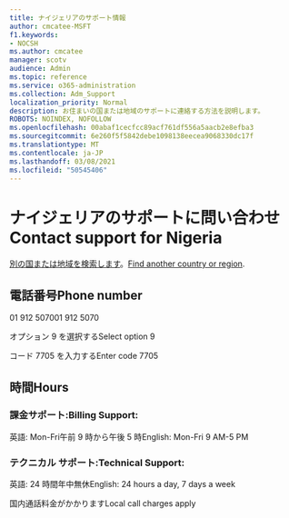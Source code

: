 ```yaml
---
title: ナイジェリアのサポート情報
author: cmcatee-MSFT
f1.keywords:
- NOCSH
ms.author: cmcatee
manager: scotv
audience: Admin
ms.topic: reference
ms.service: o365-administration
ms.collection: Adm_Support
localization_priority: Normal
description: お住まいの国または地域のサポートに連絡する方法を説明します。
ROBOTS: NOINDEX, NOFOLLOW
ms.openlocfilehash: 00abaf1cecfcc89acf761df556a5aacb2e8efba3
ms.sourcegitcommit: 6e260f5f5842debe1098138eecea9068330dc17f
ms.translationtype: MT
ms.contentlocale: ja-JP
ms.lasthandoff: 03/08/2021
ms.locfileid: "50545406"
---
```

# <a name="contact-support-for-nigeria"></a><span data-ttu-id="da968-103">ナイジェリアのサポートに問い合わせ</span><span class="sxs-lookup"><span data-stu-id="da968-103">Contact support for Nigeria</span></span>

<span data-ttu-id="da968-104">[別の国または地域を検索します](../contact-support-for-business-products.md)。</span><span class="sxs-lookup"><span data-stu-id="da968-104">[Find another country or region](../contact-support-for-business-products.md).</span></span>

## <a name="phone-number"></a><span data-ttu-id="da968-105">電話番号</span><span class="sxs-lookup"><span data-stu-id="da968-105">Phone number</span></span>
<span data-ttu-id="da968-106">01 912 5070</span><span class="sxs-lookup"><span data-stu-id="da968-106">01 912 5070</span></span>

<span data-ttu-id="da968-107">オプション 9 を選択する</span><span class="sxs-lookup"><span data-stu-id="da968-107">Select option 9</span></span>

<span data-ttu-id="da968-108">コード 7705 を入力する</span><span class="sxs-lookup"><span data-stu-id="da968-108">Enter code 7705</span></span>

## <a name="hours"></a><span data-ttu-id="da968-109">時間</span><span class="sxs-lookup"><span data-stu-id="da968-109">Hours</span></span>
### <a name="billing-support"></a><span data-ttu-id="da968-110">課金サポート:</span><span class="sxs-lookup"><span data-stu-id="da968-110">Billing Support:</span></span>

<span data-ttu-id="da968-111">英語: Mon-Fri午前 9 時から午後 5 時</span><span class="sxs-lookup"><span data-stu-id="da968-111">English: Mon-Fri 9 AM-5 PM</span></span>

### <a name="technical-support"></a><span data-ttu-id="da968-112">テクニカル サポート:</span><span class="sxs-lookup"><span data-stu-id="da968-112">Technical Support:</span></span>

<span data-ttu-id="da968-113">英語: 24 時間年中無休</span><span class="sxs-lookup"><span data-stu-id="da968-113">English: 24 hours a day, 7 days a week</span></span>

<span data-ttu-id="da968-114">国内通話料金がかかります</span><span class="sxs-lookup"><span data-stu-id="da968-114">Local call charges apply</span></span>
